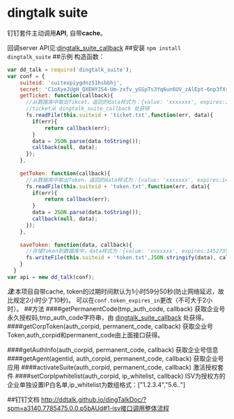 # dingtalk suite
钉钉套件主动调用**API**, 自带**cache**。

回调server API见:[dingtalk_suite_callback](https://github.com/hezedu/dingtalk_suite_callback)
##安装 
`npm install dingtalk_suite`
##示例
构造函数：
```js
var dd_talk = require('dingtalk_suite');
var conf = {
    suiteid: 'suitexpiygdnz51hsbbhj',
    secret: 'C1oXyeJUgH_QXEHYJS4-Um-zxfv_yGSpTs3Yq6un6UV_zAlEpt-6np3fXskv5dGs',
    getTicket: function(callback){ 
      //从数据库中取出Tikcet，返回的data样式为：{value: 'xxxxxxx', expires:1452735301543}
      //ticket从 dingtalk_suite_callback 处获得
      fs.readFile(this.suiteid + 'ticket.txt',function(err, data){
        if(err){
            return callback(err);
        }
        data = JSON.parse(data.toString());
        callback(null, data);
      });
    },
    
    getToken: function(callback){
      //从数据库中取出Token，返回的data样式为：{value: 'xxxxxxx', expires:1452735301543}
      fs.readFile(this.suiteid + 'token.txt',function(err, data){
        if(err){
            return callback(err);
        }
        data = JSON.parse(data.toString());
        callback(null, data);
      });
    },
    
    saveToken: function(data, callback){
      //存储Token到数据库中，data样式为：{value: 'xxxxxxx', expires:1452735301543//过期时间}
      fs.writeFile(this.suiteid + 'token.txt',JSON.stringify(data), callback);
    }
  }
var api = new dd_talk(conf);
```
___注___:本项目自带cache, token的过期时间默认为1小时59分50秒(防止网络延迟，故比规定2小时少了10秒)。
可以在`conf.token_expires_in`更改（不可大于2小时）。
##方法
####getPermanentCode(tmp_auth_code, callback)
获取企业号永久授权码,tmp_auth_code字符串，由 [dingtalk_suite_callback](https://github.com/hezedu/dingtalk_suite_callback) 处获得。
####getCorpToken(auth_corpid, permanent_code, callback)
获取企业号Token,auth_corpid和permanent_code由上面接口获得。

####getAuthInfo(auth_corpid, permanent_code, callback) 
获取企业号信息
####getAgent(agentid, auth_corpid, permanent_code, callback) 
获取企业号应用
####activateSuite(auth_corpid, permanent_code, callback) 
激活授权套件
####setCorpIpwhitelist(auth_corpid, ip_whitelist, callback)
ISV为授权方的企业单独设置IP白名单,ip_whitelist为数组格式：["1.2.3.4","5.6.*.*"]

##钉钉文档
http://ddtalk.github.io/dingTalkDoc/?spm=a3140.7785475.0.0.p5bAUd#1-isv接口调用整体流程




